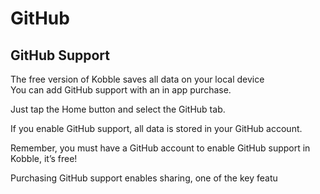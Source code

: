 # GitHub
## GitHub Support

The free version of Kobble saves all data on your local device   
You can add GitHub support with an in app purchase.

Just tap the Home button and select the GitHub tab.

If you enable GitHub support, all data is stored in your GitHub account.

Remember, you must have a GitHub account to enable GitHub support in Kobble, it’s free!

Purchasing GitHub support enables sharing, one of the key featu